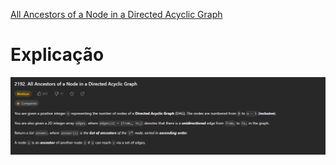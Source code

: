 [All Ancestors of a Node in a Directed Acyclic Graph](https://leetcode.com/problems/all-ancestors-of-a-node-in-a-directed-acyclic-graph/description/)<br>
# Explicação
![Explicação](../assets/AllAncertors_explicacao.PNG)
